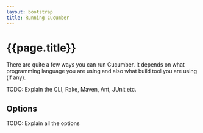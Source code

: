 ```yaml
---
layout: bootstrap
title: Running Cucumber
---
```

# {{page.title}}

There are quite a few ways you can run Cucumber. It depends on what programming language you are using and also what build tool
you are using (if any).

TODO: Explain the CLI, Rake, Maven, Ant, JUnit etc.

## Options

TODO: Explain all the options
